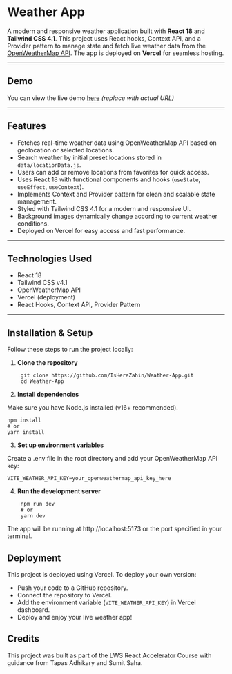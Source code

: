 # Weather App

A modern and responsive weather application built with **React 18** and **Tailwind CSS 4.1**. This project uses React hooks, Context API, and a Provider pattern to manage state and fetch live weather data from the [OpenWeatherMap API](https://openweathermap.org/api). The app is deployed on **Vercel** for seamless hosting.

---

## Demo

You can view the live demo [here](https://your-vercel-deployment-url.vercel.app) *(replace with actual URL)*

---

## Features

- Fetches real-time weather data using OpenWeatherMap API based on geolocation or selected locations.
- Search weather by initial preset locations stored in `data/locationData.js`.
- Users can add or remove locations from favorites for quick access.
- Uses React 18 with functional components and hooks (`useState`, `useEffect`, `useContext`).
- Implements Context and Provider pattern for clean and scalable state management.
- Styled with Tailwind CSS 4.1 for a modern and responsive UI.
- Background images dynamically change according to current weather conditions.
- Deployed on Vercel for easy access and fast performance.

---

## Technologies Used

- React 18
- Tailwind CSS v4.1
- OpenWeatherMap API
- Vercel (deployment)
- React Hooks, Context API, Provider Pattern

---

## Installation & Setup

Follow these steps to run the project locally:

1. **Clone the repository**

        git clone https://github.com/IsHereZahin/Weather-App.git
        cd Weather-App

2. **Install dependencies**

Make sure you have Node.js installed (v16+ recommended).

    npm install
    # or
    yarn install

3. **Set up environment variables**

Create a .env file in the root directory and add your OpenWeatherMap API key:

    VITE_WEATHER_API_KEY=your_openweathermap_api_key_here

4. **Run the development server**

        npm run dev
        # or
        yarn dev

The app will be running at http://localhost:5173 or the port specified in your terminal.

## Deployment

This project is deployed using Vercel. To deploy your own version:

- Push your code to a GitHub repository.
- Connect the repository to Vercel.
- Add the environment variable (`VITE_WEATHER_API_KEY`) in Vercel dashboard.
- Deploy and enjoy your live weather app!

## Credits

This project was built as part of the LWS React Accelerator Course with guidance from Tapas Adhikary and Sumit Saha.